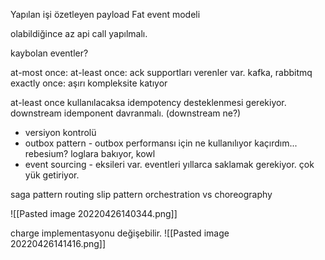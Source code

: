 Yapılan işi özetleyen payload
Fat event modeli

olabildiğince az api call yapılmalı.

kaybolan eventler?

at-most once:
at-least once: ack supportları verenler var. kafka, rabbitmq
exactly once: aşırı kompleksite katıyor

at-least once kullanılacaksa idempotency desteklenmesi gerekiyor.
downstream idemponent davranmalı. (downstream ne?)
- versiyon kontrolü 
- outbox pattern - outbox performansı için ne kullanılıyor kaçırdım... rebesium? loglara bakıyor, kowl
- event sourcing - eksileri var. eventleri yıllarca saklamak gerekiyor. çok yük getiriyor.


saga pattern
routing slip pattern
orchestration vs choreography



![[Pasted image 20220426140344.png]]



charge implementasyonu değişebilir.
![[Pasted image 20220426141416.png]]